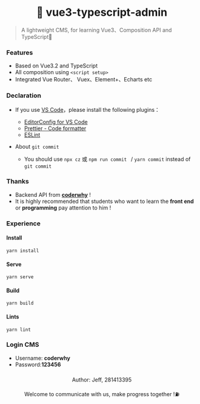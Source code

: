 # <h1 align="center">🎉 vue3-typescript-admin</h1>

> A lightweight CMS, for learning Vue3、Composition API and TypeScript💪 

### Features

- Based on Vue3.2 and TypeScript
- All composition using `<script setup>`
- Integrated Vue Router、 Vuex、Element+、Echarts etc

### Declaration

- If you use [VS Code](https://code.visualstudio.com/)，please install the following plugins：
  - [EditorConfig for VS Code](https://marketplace.visualstudio.com/items?itemName=EditorConfig.EditorConfig)
  - [Prettier - Code formatter](https://marketplace.visualstudio.com/items?itemName=esbenp.prettier-vscode)
  - [ESLint](https://marketplace.visualstudio.com/items?itemName=dbaeumer.vscode-eslint)

- About `git commit`
  - You should use `npx cz` 或 `npm run commit ` /  `yarn commit` instead of `git commit`

### Thanks

- Backend API from [**coderwhy**](https://github.com/coderwhy) !
- It is highly recommended that students who want to learn the **front end** or **programming** pay attention to him !

### Experience

#### Install

````
yarn install
````

#### Serve

````
yarn serve
````

#### Build

```
yarn build
```

#### Lints

```
yarn lint
```

### Login CMS

- Username: **coderwhy**
- Password:**123456**

### 

<p align="center">Author: Jeff, 281413395</p>

<p align="center">Welcome to communicate with us, make progress together !⛽️</p>

